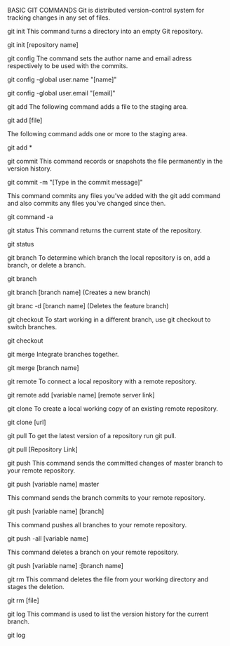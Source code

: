 BASIC GIT COMMANDS
Git is distributed version-control system for tracking changes in any set of files. 


git init
This command turns a directory into an empty Git repository.

git init [repository name]

git config
The command sets the author name and email adress respectively to be used with the commits.

git config -global user.name "[name]"

git config -global user.email "[email]"

git add
The following command adds a file to the staging area.

git add [file]

The following command adds one or more to the staging area.

git add *

git commit
This command records or snapshots the file permanently in the version history.

git commit -m "[Type in the commit message]"

This command commits any files you’ve added with the git add command and also commits any files you’ve changed since then.

git command -a

git status
This command returns the current state of the repository.

git status

git branch
To determine which branch the local repository is on, add a branch, or delete a branch.

git branch

git branch [branch name] (Creates a new branch)

git branc -d [branch name] (Deletes the feature branch)

git checkout
To start working in a different branch, use git checkout to switch branches.

git checkout

git merge
Integrate branches together.

git merge [branch name]

git remote
To connect a local repository with a remote repository.

git remote add [variable name] [remote server link]

git clone
To create a local working copy of an existing remote repository.

git clone [url]

git pull
To get the latest version of a repository run git pull.

git pull [Repository Link]

git push
This command sends the committed changes of master branch to your remote repository.

git push [variable name] master

This command sends the branch commits to your remote repository.

git push [variable name] [branch]

This command pushes all branches to your remote repository.

git push -all [variable name]

This command deletes a branch on your remote repository.

git push [variable name] :[branch name]

git rm
This command deletes the file from your working directory and stages the deletion.

git rm [file]

git log
This command is used to list the version history for the current branch.

git log
